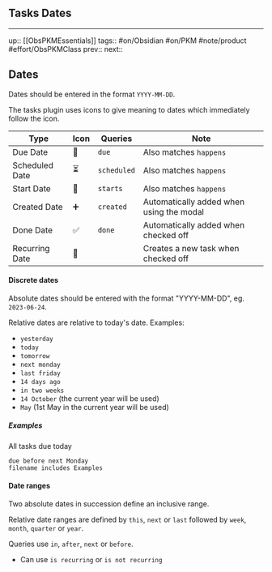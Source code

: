 ## Tasks Dates


---
up:: [[ObsPKMEssentials]]
tags:: #on/Obsidian #on/PKM  #note/product #effort/ObsPKMClass 
prev:: 
next:: 
## Dates

Dates should be entered in the format `YYYY-MM-DD`. 

The tasks plugin uses icons to give meaning to dates which immediately follow the icon.

|Type|Icon|Queries|Note|
|---|---|---|---|
|Due Date|📅|`due`|Also matches `happens`|
|Scheduled Date|⏳|`scheduled`|Also matches `happens`|
|Start Date|🛫|`starts`|Also matches `happens`|
|Created Date|➕|`created`|Automatically added when using the modal|
|Done Date|✅|`done`|Automatically added when checked off|
|Recurring Date|🔁||Creates a new task when checked off|

#### Discrete dates

Absolute dates should be entered with the format "YYYY-MM-DD", eg. `2023-06-24`.

Relative dates are relative to today's date. Examples:

- `yesterday`
- `today`
- `tomorrow`
- `next monday`
- `last friday`
- `14 days ago`
- `in two weeks`
- `14 October` (the current year will be used)
- `May` (1st May in the current year will be used)

##### Examples

All tasks due today

```tasks
due before next Monday
filename includes Examples
```

#### Date ranges

Two absolute dates in succession define an inclusive range.

Relative date ranges are defined by  `this`, `next` or `last` followed by `week`, `month`, `quarter` or `year`.

Queries use `in`, `after`, `next` or `before`.

- Can use  `is recurring` or `is not recurring`